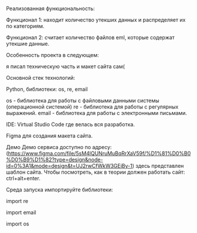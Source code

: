 Реализованная функциональность:

Функционал 1:
находит количество утекших данных и распределяет их по категориям.

Функционал 2:
считает количество файлов eml, которые содержат утекшие данные.

Особенность проекта в следующем:

я писал техническую часть и макет сайта сам(

Основной стек технологий:

Python, библиотеки: os, re, email

os - библиотека для работы с файловыми данными системы (операционной системой)
re - библиотека для работы с регулярных выражений.
email - библиотека для работы с электронными письмами.

IDE: Virtual Studio Code где велась вся разработка.

Figma для создания макета сайта.

Демо
Демо сервиса доступно по адресу: (https://www.figma.com/file/5sM4lQUNruMuBqRrXaV59f/%D1%81%D0%B0%D0%B9%D1%82?type=design&node-id=0%3A1&mode=design&t=UJ2rwCfWkW3GEjBy-1) здесь представлен шаблон сайта. Чтобы посмотреть, как в теории должен работать сайт: ctrl+alt+enter.

Среда запуска
импортируйте библиотеки:

import re


import email


import os

